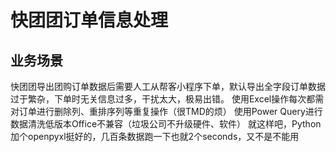 # 快团团订单信息处理
## 业务场景
快团团导出团购订单数据后需要人工从帮客小程序下单，默认导出全字段订单数据过于繁杂，下单时无关信息过多，干扰太大，极易出错。
使用Excel操作每次都需对订单进行删除列、重排序列等重复操作（很TMD的烦）
使用Power Query进行数据清洗低版本Office不兼容（垃圾公司不升级硬件、软件）
就这样吧，Python加个openpyxl挺好的，几百条数据跑一下也就2个seconds，又不是不能用
